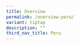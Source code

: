 ```yaml
---
title: Overview
permalink: /overview-peru/
variant: tiptap
description: ""
third_nav_title: Peru
---
```

